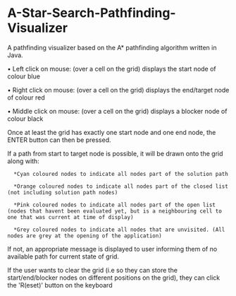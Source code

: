 # A-Star-Search-Pathfinding-Visualizer
A pathfinding visualizer based on the A* pathfinding algorithm written in Java.

• Left click on mouse: (over a cell on the grid) displays the start node of colour blue

• Right click on mouse: (over a cell on the grid) displays the end/target node of colour red

• Middle click on mouse: (over a cell on the grid) displays a blocker node of colour black 

Once at least the grid has exactly one start node and one end node, the ENTER button can then be pressed. 

If a path from start to target node is possible, it will be drawn onto the grid along with:

      *Cyan coloured nodes to indicate all nodes part of the solution path
  
      *Orange coloured nodes to indicate all nodes part of the closed list (not including solution path nodes)
  
      *Pink coloured nodes to indicate all nodes part of the open list (nodes that havent been evaluated yet, but is a neighbouring cell to one that was current at time of display)
  
      *Grey coloured nodes to indicate all nodes that are unvisited. (All nodes are grey at the opening of the application)

If not, an appropriate message is displayed to user informing them of no available path for current state of grid.

If the user wants to clear the grid (i.e so they can store the start/end/blocker nodes on different positions on the grid), they can click the 'R(eset)' button on the keyboard

